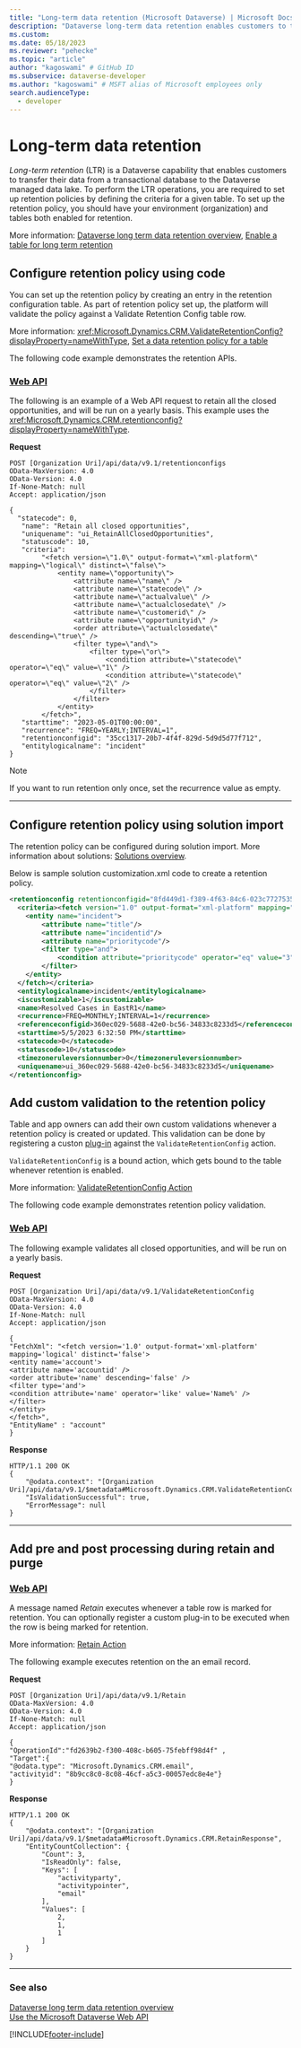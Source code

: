 ```yaml
---
title: "Long-term data retention (Microsoft Dataverse) | Microsoft Docs" # Intent and product brand in a unique string of 43-59 chars including spaces
description: "Dataverse long-term data retention enables customers to transfer data from their transactional database to the Dataverse managed data lake." # 115-145 characters including spaces. This abstract displays in the search result.
ms.custom: 
ms.date: 05/18/2023
ms.reviewer: "pehecke"
ms.topic: "article"
author: "kagoswami" # GitHub ID
ms.subservice: dataverse-developer
ms.author: "kagoswami" # MSFT alias of Microsoft employees only
search.audienceType: 
  - developer
---
```


# Long-term data retention

*Long-term retention* (LTR) is a Dataverse capability that enables customers to transfer their data from a transactional database to the Dataverse managed data lake. To perform the LTR operations, you are required to set up retention policies by defining the criteria for a given table. To set up the retention policy, you should have your environment (organization) and tables both enabled for retention.

More information: [Dataverse long term data retention overview](../../maker/data-platform/data-retention-overview), [Enable a table for long term retention](../../maker/data-platform/data-retention-set#enable-a-table-for-long-term-retention)
  
## Configure retention policy using code

You can set up the retention policy by creating an entry in the retention configuration table. As part of retention policy set up, the platform will validate the policy against a Validate Retention Config table row.

More information: <xref:Microsoft.Dynamics.CRM.ValidateRetentionConfig?displayProperty=nameWithType>, [Set a data retention policy for a table](../../maker/data-platform/data-retention-set)

The following code example demonstrates the retention APIs.

### [Web API](#tab/webapi)

The following is an example of a Web API request to retain all the closed opportunities, and will be run on a yearly basis. This example uses the <xref:Microsoft.Dynamics.CRM.retentionconfig?displayProperty=nameWithType>.

**Request**

```http
POST [Organization Uri]/api/data/v9.1/retentionconfigs
OData-MaxVersion: 4.0
OData-Version: 4.0
If-None-Match: null
Accept: application/json

{
  "statecode": 0,
   "name": "Retain all closed opportunities",
   "uniquename": "ui_RetainAllClosedOpportunities",
   "statuscode": 10,
   "criteria": 
        "<fetch version=\"1.0\" output-format=\"xml-platform\" mapping=\"logical\" distinct=\"false\">
            <entity name=\"opportunity\">
                <attribute name=\"name\" />
                <attribute name=\"statecode\" />
                <attribute name=\"actualvalue\" />
                <attribute name=\"actualclosedate\" />
                <attribute name=\"customerid\" />
                <attribute name=\"opportunityid\" />
                <order attribute=\"actualclosedate\" descending=\"true\" />
                <filter type=\"and\">
                    <filter type=\"or\">
                        <condition attribute=\"statecode\" operator=\"eq\" value=\"1\" />
                        <condition attribute=\"statecode\" operator=\"eq\" value=\"2\" />
                    </filter>
                </filter>
            </entity>
        </fetch>",
   "starttime": "2023-05-01T00:00:00",
   "recurrence": "FREQ=YEARLY;INTERVAL=1",
   "retentionconfigid": "35cc1317-20b7-4f4f-829d-5d9d5d77f712",
   "entitylogicalname": "incident"
}
```

> [!NOTE]
> If you want to run retention only once, set the recurrence value as empty.

---

## Configure retention policy using solution import

The retention policy can be configured during solution import. More information about solutions: [Solutions overview](../../maker/data-platform/solutions-overview.md).

Below is sample solution customization.xml code to create a retention policy.

```xml
<retentionconfig retentionconfigid="8fd449d1-f389-4f63-84c6-023c77275359">
  <criteria><fetch version="1.0" output-format="xml-platform" mapping="logical" distinct="true">
    <entity name="incident">
        <attribute name="title"/>
        <attribute name="incidentid"/>
        <attribute name="prioritycode"/>
        <filter type="and">
            <condition attribute="prioritycode" operator="eq" value="3"/>
        </filter>
    </entity>
  </fetch></criteria>
  <entitylogicalname>incident</entitylogicalname>
  <iscustomizable>1</iscustomizable>
  <name>Resolved Cases in EastR1</name>
  <recurrence>FREQ=MONTHLY;INTERVAL=1</recurrence>
  <referenceconfigid>360ec029-5688-42e0-bc56-34833c8233d5</referenceconfigid>
  <starttime>5/5/2023 6:32:50 PM</starttime>
  <statecode>0</statecode>
  <statuscode>10</statuscode>
  <timezoneruleversionnumber>0</timezoneruleversionnumber>
  <uniquename>ui_360ec029-5688-42e0-bc56-34833c8233d5</uniquename>
</retentionconfig>

```

## Add custom validation to the retention policy

Table and app owners can add their own custom validations whenever a retention policy is created or updated. This validation can be done by registering a custon [plug-in](apply-business-logic-with-code.md) against the `ValidateRetentionConfig` action.

`ValidateRetentionConfig` is a bound action, which gets bound to the table whenever retention is enabled.

More information: [ValidateRetentionConfig Action](webapi/reference/validateretentionconfig.md)

The following code example demonstrates retention policy validation.

### [Web API](#tab/webapi)

The following example validates all closed opportunities, and will be run on a yearly basis.

**Request**

```http
POST [Organization Uri]/api/data/v9.1/ValidateRetentionConfig
OData-MaxVersion: 4.0
OData-Version: 4.0
If-None-Match: null
Accept: application/json

{
"FetchXml": "<fetch version='1.0' output-format='xml-platform' mapping='logical' distinct='false'>
<entity name='account'>
<attribute name='accountid' />
<order attribute='name' descending='false' />
<filter type='and'>
<condition attribute='name' operator='like' value='Name%' />
</filter>
</entity>
</fetch>",
"EntityName" : "account"
}
```

**Response**

```http
HTTP/1.1 200 OK
{
    "@odata.context": "[Organization Uri]/api/data/v9.1/$metadata#Microsoft.Dynamics.CRM.ValidateRetentionConfigResponse",
    "IsValidationSuccessful": true,
    "ErrorMessage": null
}
```

---

## Add pre and post processing during retain and purge

### [Web API](#tab/webapi)

A message named *Retain* executes whenever a table row is marked for retention. You can optionally register a custom plug-in to be executed when the row is being marked for retention.

More information: [Retain Action](webapi/reference/retain.md)

The following example executes retention on the an email record.

**Request**

```http
POST [Organization Uri]/api/data/v9.1/Retain
OData-MaxVersion: 4.0
OData-Version: 4.0
If-None-Match: null
Accept: application/json

{
"OperationId":"fd2639b2-f300-408c-b605-75febff98d4f" ,
"Target":{
"@odata.type": "Microsoft.Dynamics.CRM.email",
"activityid": "8b9cc8c0-8c08-46cf-a5c3-00057edc8e4e"}
}

```

**Response**

```http
HTTP/1.1 200 OK
{
    "@odata.context": "[Organization Uri]/api/data/v9.1/$metadata#Microsoft.Dynamics.CRM.RetainResponse",
    "EntityCountCollection": {
        "Count": 3,
        "IsReadOnly": false,
        "Keys": [
            "activityparty",
            "activitypointer",
            "email"
        ],
        "Values": [
            2,
            1,
            1
        ]
    }
}
```

---

### See also

[Dataverse long term data retention overview](../../maker/data-platform/data-retention-overview)  
[Use the Microsoft Dataverse Web API](webapi/overview.md)


[!INCLUDE[footer-include](../../includes/footer-banner.md)]
